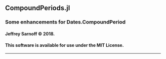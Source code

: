 ## CompoundPeriods.jl
### Some enhancements for Dates.CompoundPeriod

#### Jeffrey Sarnoff &copy; 2018.    
#### This software is available for use under the MIT License.
-----
